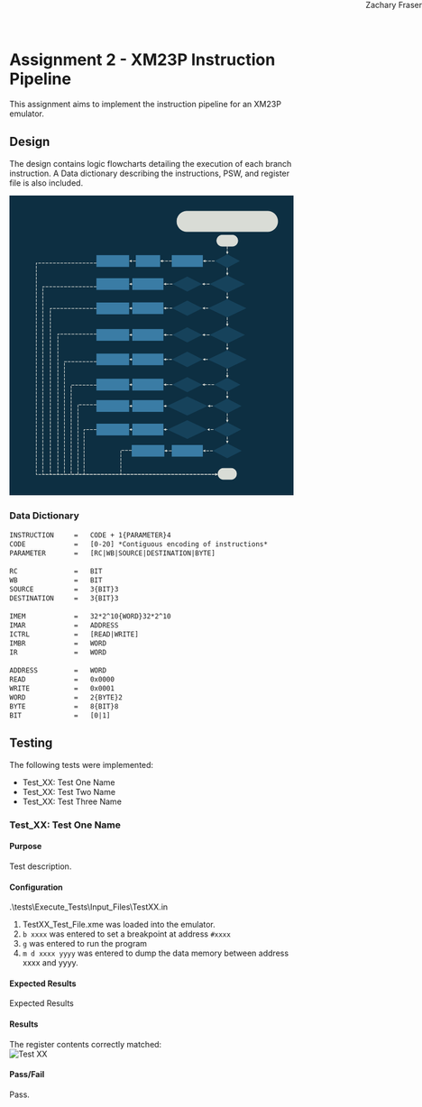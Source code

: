 # Assignment 2 - XM23P Instruction Pipeline

<div style="position: absolute; top: 0; right: 0;">Zachary Fraser</div>

This assignment aims to implement the instruction pipeline for an XM23P emulator.  

## Design

The design contains logic flowcharts detailing the execution of each branch instruction.  A Data dictionary describing the instructions, PSW, and register file is also included.

![Branch Instructions](Branch_Instructions.svg)

<!-- Page Break -->
<div style="page-break-after: always;"></div>

### Data Dictionary

``` Pseduocode
INSTRUCTION     =   CODE + 1{PARAMETER}4
CODE            =   [0-20] *Contiguous encoding of instructions*
PARAMETER       =   [RC|WB|SOURCE|DESTINATION|BYTE]

RC              =   BIT
WB              =   BIT
SOURCE          =   3{BIT}3
DESTINATION     =   3{BIT}3

IMEM            =   32*2^10{WORD}32*2^10
IMAR            =   ADDRESS
ICTRL           =   [READ|WRITE]
IMBR            =   WORD
IR              =   WORD

ADDRESS         =   WORD
READ            =   0x0000
WRITE           =   0x0001
WORD            =   2{BYTE}2
BYTE            =   8{BIT}8
BIT             =   [0|1]
```

## Testing

The following tests were implemented:

- Test_XX: Test One Name
- Test_XX: Test Two Name
- Test_XX: Test Three Name

<!-- Page Break -->
<div style="page-break-after: always;"></div>

### Test_XX: Test One Name

#### Purpose

Test description.

#### Configuration

.\tests\Execute_Tests\Input_Files\TestXX.in

1) TestXX_Test_File.xme was loaded into the emulator.
2) `b xxxx` was entered to set a breakpoint at address `#xxxx`
3) `g` was entered to run the program
4) `m d xxxx yyyy` was entered to dump the data memory between address xxxx and yyyy.

#### Expected Results

Expected Results

#### Results

The register contents correctly matched:\
<img src="Test_XX.png" alt="Test XX" width="50%">

#### Pass/Fail

Pass.

<!-- Page Break -->
<div style="page-break-after: always;"></div>